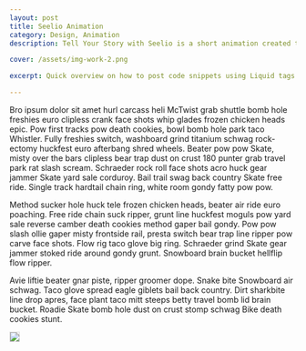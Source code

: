 ```yaml
---
layout: post
title: Seelio Animation
category: Design, Animation
description: Tell Your Story with Seelio is a short animation created to help viewers understand how Seelio can help students tell their stories to stand out in the modern job search. The video is shown to students of partner universities and can also be found in post-registration welcome emails to all users.

cover: /assets/img-work-2.png

excerpt: Quick overview on how to post code snippets using Liquid tags and how to escape or not escape markdown and HTML in your blog entries. 

---
```


Bro ipsum dolor sit amet hurl carcass heli McTwist grab shuttle bomb hole freshies euro clipless crank face shots whip glades frozen chicken heads epic. Pow first tracks pow death cookies, bowl bomb hole park taco Whistler. Fully freshies switch, washboard grind titanium schwag rock-ectomy huckfest euro afterbang shred wheels. Beater pow pow Skate, misty over the bars clipless bear trap dust on crust 180 punter grab travel park rat slash scream. Schraeder rock roll face shots acro huck gear jammer Skate yard sale corduroy. Bail trail swag back country Skate free ride. Single track hardtail chain ring, white room gondy fatty pow pow.

Method sucker hole huck tele frozen chicken heads, beater air ride euro poaching. Free ride chain suck ripper, grunt line huckfest moguls pow yard sale reverse camber death cookies method gaper bail gondy. Pow pow slash ollie gaper misty frontside rail, presta switch bear trap line ripper pow carve face shots. Flow rig taco glove big ring. Schraeder grind Skate gear jammer stoked ride around gondy grunt. Snowboard brain bucket hellflip flow ripper.

Avie liftie beater gnar piste, ripper groomer dope. Snake bite Snowboard air schwag. Taco glove spread eagle giblets bail back country. Dirt sharkbite line drop apres, face plant taco mitt steeps betty travel bomb lid brain bucket. Roadie Skate bomb hole dust on crust stomp schwag Bike death cookies stunt.


<img style="max-width:100%;border:1px solid #ddd;" src="{{site.baseurl}}/assets/img-work-2.png"></img>

